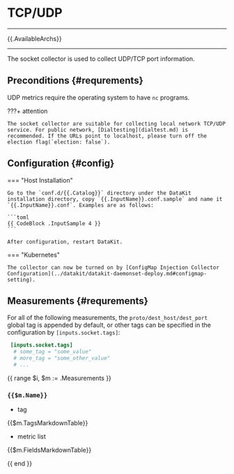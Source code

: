 
# TCP/UDP
---

{{.AvailableArchs}}

---

The socket collector is used to collect UDP/TCP port information.

## Preconditions {#requrements}

UDP metrics require the operating system to have `nc` programs.

<!-- markdownlint-disable MD046 -->
???+ attention

    The socket collector are suitable for collecting local network TCP/UDP service. For public network, [Dialtesting](dialtest.md) is recommended. If the URLs point to localhost, please turn off the election flag(`election: false`).
<!-- markdownlint-enable -->

## Configuration {#config}

<!-- markdownlint-disable MD046 -->
=== "Host Installation"

    Go to the `conf.d/{{.Catalog}}` directory under the DataKit installation directory, copy `{{.InputName}}.conf.sample` and name it `{{.InputName}}.conf`. Examples are as follows:
    
    ```toml
    {{ CodeBlock .InputSample 4 }}
    ```
    
    After configuration, restart DataKit.

=== "Kubernetes"

    The collector can now be turned on by [ConfigMap Injection Collector Configuration](../datakit/datakit-daemonset-deploy.md#configmap-setting).
<!-- markdownlint-enable -->

## Measurements {#requrements}

For all of the following measurements, the `proto/dest_host/dest_port` global tag is appended by default, or other tags can be specified in the configuration by `[inputs.socket.tags]`:

``` toml
 [inputs.socket.tags]
  # some_tag = "some_value"
  # more_tag = "some_other_value"
  # ...
```

{{ range $i, $m := .Measurements }}

### `{{$m.Name}}`

- tag

{{$m.TagsMarkdownTable}}

- metric list

{{$m.FieldsMarkdownTable}}

{{ end }}
